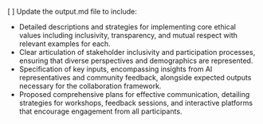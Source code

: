 [ ] Update the output.md file to include:
- Detailed descriptions and strategies for implementing core ethical values including inclusivity, transparency, and mutual respect with relevant examples for each.
- Clear articulation of stakeholder inclusivity and participation processes, ensuring that diverse perspectives and demographics are represented.
- Specification of key inputs, encompassing insights from AI representatives and community feedback, alongside expected outputs necessary for the collaboration framework.
- Proposed comprehensive plans for effective communication, detailing strategies for workshops, feedback sessions, and interactive platforms that encourage engagement from all participants.